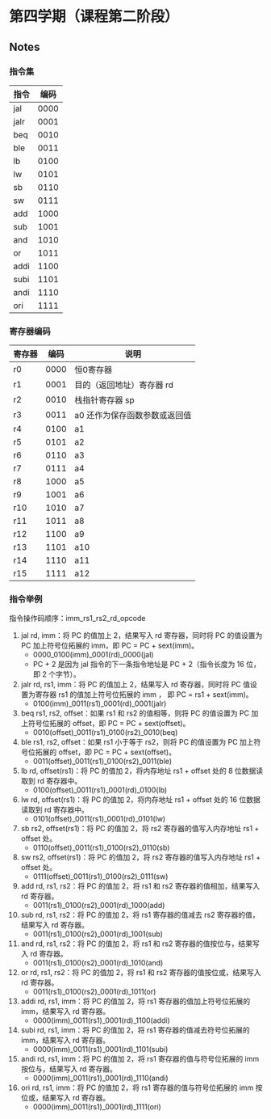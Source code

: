 # 第四学期（课程第二阶段）

## Notes

### 指令集

指令   |  编码
------|-------
jal   |  0000
jalr  |  0001
beq   |  0010
ble   |  0011
lb    |  0100
lw    |  0101
sb    |  0110
sw    |  0111
add   |  1000
sub   |  1001
and   |  1010
or    |  1011
addi  |  1100
subi  |  1101
andi  |  1110
ori   |  1111

### 寄存器编码

寄存器 |  编码  |   说明
------|--------|-------
r0    |  0000  |  恒0寄存器
r1    |  0001  |  目的（返回地址）寄存器 rd
r2    |  0010  |  栈指针寄存器 sp
r3    |  0011  |  a0 还作为保存函数参数或返回值
r4    |  0100  |  a1
r5    |  0101  |  a2
r6    |  0110  |  a3
r7    |  0111  |  a4
r8    |  1000  |  a5
r9    |  1001  |  a6
r10   |  1010  |  a7
r11   |  1011  |  a8
r12   |  1100  |  a9
r13   |  1101  |  a10
r14   |  1110  |  a11
r15   |  1111  |  a12

### 指令举例

指令操作码顺序：imm_rs1_rs2_rd_opcode

1. jal rd, imm：将 PC 的值加上 2，结果写入 rd 寄存器，同时将 PC 的值设置为 PC 加上符号位拓展的 imm，即 PC = PC + sext(imm)。
    * 0000_0100(imm)_0001(rd)_0000(jal)
    * PC + 2 是因为 jal 指令的下一条指令地址是 PC + 2（指令长度为 16 位，即 2 个字节）。
2. jalr rd, rs1, imm：将 PC 的值加上 2，结果写入 rd 寄存器，同时将 PC 值设置为寄存器 rs1 的值加上符号位拓展的 imm ， 即 PC = rs1 + sext(imm)。
    * 0100(imm)_0011(rs1)_0001(rd)_0001(jalr)
3. beq rs1, rs2, offset：如果 rs1 和 rs2 的值相等，则将 PC 的值设置为 PC 加上符号位拓展的 offset，即 PC = PC + sext(offset)。
    * 0010(offset)_0011(rs1)_0100(rs2)_0010(beq)
4. ble rs1, rs2, offset：如果 rs1 小于等于 rs2，则将 PC 的值设置为 PC 加上符号位拓展的 offset，即 PC = PC + sext(offset)。
    * 0011(offset)_0011(rs1)_0100(rs2)_0011(ble)
5. lb rd, offset(rs1)：将 PC 的值加 2，将内存地址 rs1 + offset 处的 8 位数据读取到 rd 寄存器中。
    * 0100(offset)_0011(rs1)_0001(rd)_0100(lb)
6. lw rd, offset(rs1)：将 PC 的值加 2，将内存地址 rs1 + offset 处的 16 位数据读取到 rd 寄存器中。
    * 0101(offset)_0011(rs1)_0001(rd)_0101(lw)
7. sb rs2, offset(rs1)：将 PC 的值加 2，将 rs2 寄存器的值写入内存地址 rs1 + offset 处。
    * 0110(offset)_0011(rs1)_0100(rs2)_0110(sb)
8. sw rs2, offset(rs1)：将 PC 的值加 2，将 rs2 寄存器的值写入内存地址 rs1 + offset 处。
    * 0111(offset)_0011(rs1)_0100(rs2)_0111(sw)
9. add rd, rs1, rs2：将 PC 的值加 2，将 rs1 和 rs2 寄存器的值相加，结果写入 rd 寄存器。
    * 0011(rs1)_0100(rs2)_0001(rd)_1000(add)
10. sub rd, rs1, rs2：将 PC 的值加 2，将 rs1 寄存器的值减去 rs2 寄存器的值，结果写入 rd 寄存器。
    * 0011(rs1)_0100(rs2)_0001(rd)_1001(sub)
11. and rd, rs1, rs2：将 PC 的值加 2，将 rs1 和 rs2 寄存器的值按位与，结果写入 rd 寄存器。
    * 0011(rs1)_0100(rs2)_0001(rd)_1010(and)
12. or rd, rs1, rs2：将 PC 的值加 2，将 rs1 和 rs2 寄存器的值按位或，结果写入 rd 寄存器。
    * 0011(rs1)_0100(rs2)_0001(rd)_1011(or)
13. addi rd, rs1, imm：将 PC 的值加 2，将 rs1 寄存器的值加上符号位拓展的 imm，结果写入 rd 寄存器。
    * 0000(imm)_0011(rs1)_0001(rd)_1100(addi)
14. subi rd, rs1, imm：将 PC 的值加 2，将 rs1 寄存器的值减去符号位拓展的 imm，结果写入 rd 寄存器。
    * 0000(imm)_0011(rs1)_0001(rd)_1101(subi)
15. andi rd, rs1, imm：将 PC 的值加 2，将 rs1 寄存器的值与符号位拓展的 imm 按位与，结果写入 rd 寄存器。
    * 0000(imm)_0011(rs1)_0001(rd)_1110(andi)
16. ori rd, rs1, imm：将 PC 的值加 2，将 rs1 寄存器的值与符号位拓展的 imm 按位或，结果写入 rd 寄存器。
    * 0000(imm)_0011(rs1)_0001(rd)_1111(ori)



